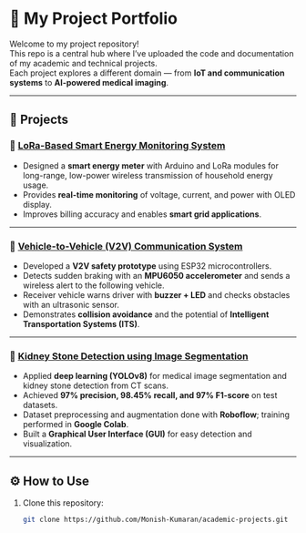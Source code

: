 # 🚀 My Project Portfolio

Welcome to my project repository!  
This repo is a central hub where I’ve uploaded the code and documentation of my academic and technical projects.  
Each project explores a different domain — from **IoT and communication systems** to **AI-powered medical imaging**.

---

## 📂 Projects

### 🔋 [LoRa-Based Smart Energy Monitoring System](./LoRa_EnergyMonitoring/README.md)
- Designed a **smart energy meter** with Arduino and LoRa modules for long-range, low-power wireless transmission of household energy usage.  
- Provides **real-time monitoring** of voltage, current, and power with OLED display.  
- Improves billing accuracy and enables **smart grid applications**.  

---

### 🚗 [Vehicle-to-Vehicle (V2V) Communication System](./V2V_Communication/README.md)
- Developed a **V2V safety prototype** using ESP32 microcontrollers.  
- Detects sudden braking with an **MPU6050 accelerometer** and sends a wireless alert to the following vehicle.  
- Receiver vehicle warns driver with **buzzer + LED** and checks obstacles with an ultrasonic sensor.  
- Demonstrates **collision avoidance** and the potential of **Intelligent Transportation Systems (ITS)**.  

---

### 🩻 [Kidney Stone Detection using Image Segmentation](./KidneyStoneDetection/README.md)
- Applied **deep learning (YOLOv8)** for medical image segmentation and kidney stone detection from CT scans.  
- Achieved **97% precision, 98.45% recall, and 97% F1-score** on test datasets.  
- Dataset preprocessing and augmentation done with **Roboflow**; training performed in **Google Colab**.  
- Built a **Graphical User Interface (GUI)** for easy detection and visualization.  

---

## ⚙️ How to Use
1. Clone this repository:
   ```bash
   git clone https://github.com/Monish-Kumaran/academic-projects.git
